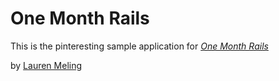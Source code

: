 # One Month Rails

This is the pinteresting sample application for
[*One Month Rails*](http://onemonthrails.com)

by [Lauren Meling](http://laurenmeling.com)